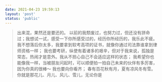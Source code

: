 ```yaml
---
date: 2021-04-23 19:59:13
layout: 'post'
status: 'public'
---
```

> 出来混，果然还是要还的。
以前的我颓废过，也努力过，但还没有拼命过；我想试一试，感受一下你所感受过的，经历你所经历的，我乐此不疲。
我不想落后你太多，我要拿到软考高项的证书，就像你通过司法靠谁拿到律师资格一样；
我也要考研，纵使有着诸多的艰辛，但对于我来说，孤独是常态，热闹才是意外。我从不担心自己不会适应这样的状态；
我希望你也能像我一样，当被朋友问起时，可以顺便拍一拍自己未来的伙伴有多厉害，因为你真的很棒～ 我也要向你看齐；
春有百花秋有月，夏有凉风冬有雪。你就是那花儿、月儿、风儿、雪儿，无论你是